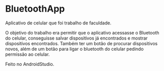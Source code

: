 # BluetoothApp
 
Aplicativo de celular que foi trabalho de faculdade.

O objetivo do trabalho era permitir que o aplicativo acessasse o Bluetooth do celular, conseguisse salvar dispositivos já encontrados e mostrar dispositivos encontrados.
Também ter um botão de procurar dispositivos novos, além de um botão para ligar o bluetooth do celular pedindo permissão ao celular.

Feito no AndroidStudio.

